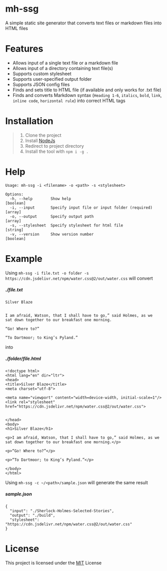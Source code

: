 # mh-ssg

A simple static site generator that converts text files or markdown files into HTML files

# Features

- Allows input of a single text file or a markdown file
- Allows input of a directory containing text file(s)
- Supports custom stylesheet
- Supports user-specified output folder
- Supports JSON config files
- Finds and sets title to HTML file (if available and only works for .txt file)
- Finds and converts Markdown syntax (`Heading 1-6`, `italics`, `bold`, `link`, `inline code`, `horizontal rule`) into correct HTML tags

# Installation

> 1.  Clone the project
> 2.  Install [NodeJs](https://nodejs.org/en/)
> 3.  Redirect to project directory
> 4.  Install the tool with `npm i -g .`

# Help

```
Usage: mh-ssg -i <filename> -o <path> -s <stylesheet>

Options:
  -h, --help        Show help                                          [boolean]
  -i, --input       Specify input file or input folder (required)        [array]
  -o, --output      Specify output path                                  [array]
  -s, --stylesheet  Specify stylesheet for html file                    [string]
  -v, --version     Show version number                                [boolean]
```

# Example

Using `mh-ssg -i file.txt -o folder -s https://cdn.jsdelivr.net/npm/water.css@2/out/water.css` will convert

##### ./file.txt

```
Silver Blaze


I am afraid, Watson, that I shall have to go,” said Holmes, as we
sat down together to our breakfast one morning.

“Go! Where to?”

“To Dartmoor; to King’s Pyland.”
```

into

##### ./folder/file.html

```
<!doctype html>
<html lang="en" dir="ltr">
<head>
<title>Silver Blaze</title>
<meta charset="utf-8">

<meta name="viewport" content="width=device-width, initial-scale=1"/>
<link rel="stylesheet" href="https://cdn.jsdelivr.net/npm/water.css@2/out/water.css">


</head>
<body>
<h1>Silver Blaze</h1>

<p>I am afraid, Watson, that I shall have to go,” said Holmes, as we sat down together to our breakfast one morning.</p>

<p>“Go! Where to?”</p>

<p>“To Dartmoor; to King’s Pyland.”</p>

</body>
</html>
```

Using `mh-ssg -c ~/<path>/sample.json` will generate the same result

##### sample.json

```
{
  "input": "./Sherlock-Holmes-Selected-Stories",
  "output": "./build",
  "stylesheet": "https://cdn.jsdelivr.net/npm/water.css@2/out/water.css"
}
```

# License

This project is licensed under the [MIT](https://github.com/minhhang107/mh-ssg/blob/main/LICENSE) License
